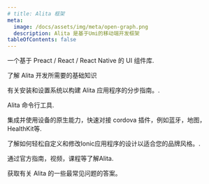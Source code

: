 ```yaml
---
# title: Alita 框架
meta:
  image: /docs/assets/img/meta/open-graph.png
  description: Alita 是基于Umi的移动端开发框架
tableOfContents: false
---
```


<docs-cards>
  <docs-card header="基础组件库" href="https://mobile.ant.design/index-cn" img="/docs/assets/icons/feature-guide-components-icon.png">
    <p>一个基于 Preact / React / React Native 的 UI 组件库.</p>
  </docs-card>

  <docs-card header="简介" href="/docs/intro" icon="/docs/assets/icons/guide-introduction-icon.png">
    <p>了解 Alita 开发所需要的基础知识</p>
  </docs-card>

  <docs-card header="安装" href="/docs/installation/cli" icon="/docs/assets/icons/guide-installation-icon.png">
    <p>有关安装和设置系统以构建 Alita 应用程序的分步指南。.</p>
  </docs-card>

  <docs-card header="命令行工具" href="/docs/cli" icon="/docs/assets/icons/guide-cli-icon.png">
    <p>Alita 命令行工具.</p>
  </docs-card>

  <docs-card header="原生能力" href="/docs/native" icon="/docs/assets/icons/guide-nativeapis-icon.png">
    <p>集成并使用设备的原生能力，快速对接 cordova 插件，例如蓝牙，地图，HealthKit等.</p>
  </docs-card>

  <docs-card header="主题化" href="/docs/theming/basics" icon="/docs/assets/icons/guide-theming-icon.png">
    <p>了解如何轻松自定义和修改Ionic应用程序的设计以适合您的品牌风格。.</p>
  </docs-card>

  <docs-card header="资源" href="/docs/developer-resources/books" icon="/docs/assets/icons/guide-resources-icon.png">
    <p>通过官方指南，视频，课程等了解Alita.</p>
  </docs-card>

  <docs-card header="常见问题" href="/docs/faq/glossary" icon="/docs/assets/icons/guide-faq-icon.png">
    <p>获取有关 Alita 的一些最常见问题的答案。</p>
  </docs-card>
</docs-cards>

